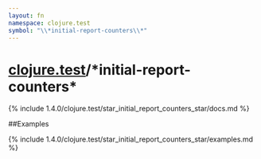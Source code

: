 ```yaml
---
layout: fn
namespace: clojure.test
symbol: "\\*initial-report-counters\\*"
---
```


# [clojure.test](../)/\*initial-report-counters\*

{% include 1.4.0/clojure.test/star_initial_report_counters_star/docs.md %}

##Examples

{% include 1.4.0/clojure.test/star_initial_report_counters_star/examples.md %}

